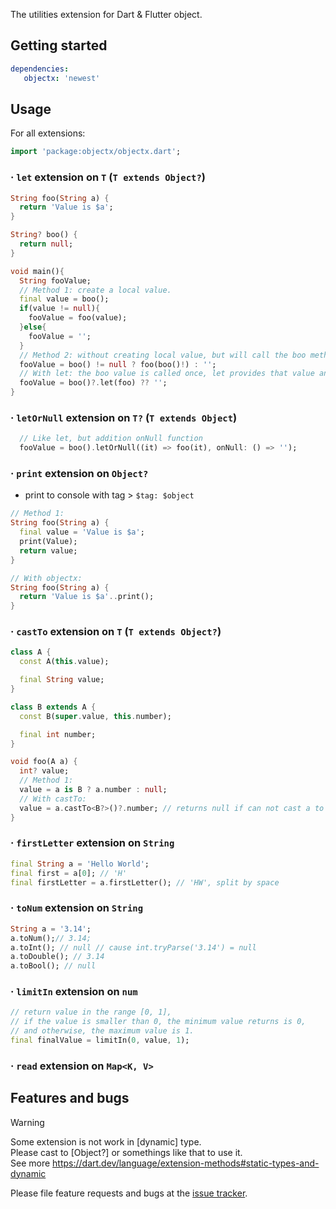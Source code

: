 The utilities extension for Dart & Flutter object.

## Getting started

```yaml
dependencies:
   objectx: 'newest'
```

## Usage

For all extensions:

```dart
import 'package:objectx/objectx.dart';
```

### · ``let`` extension on ``T`` (``T extends Object?``)

```dart
String foo(String a) {
  return 'Value is $a';
}

String? boo() {
  return null;
}

void main(){
  String fooValue;
  // Method 1: create a local value.
  final value = boo();
  if(value != null){
    fooValue = foo(value);
  }else{
    fooValue = '';
  }
  // Method 2: without creating local value, but will call the boo method multi times.
  fooValue = boo() != null ? foo(boo()!) : '';
  // With let: the boo value is called once, let provides that value and continues to process it.
  fooValue = boo()?.let(foo) ?? '';
}
```

### · ``letOrNull`` extension on ``T?`` (``T extends Object``)

```dart
  // Like let, but addition onNull function
  fooValue = boo().letOrNull((it) => foo(it), onNull: () => '');
```

### · ``print`` extension on ``Object?``

- print to console with tag > ``$tag: $object``

```dart
// Method 1:
String foo(String a) {
  final value = 'Value is $a';
  print(Value);
  return value;
}

// With objectx:
String foo(String a) {
  return 'Value is $a'..print();
}
```

### · ``castTo`` extension on ``T`` (``T extends Object?``)

```dart
class A {
  const A(this.value);

  final String value;
}

class B extends A {
  const B(super.value, this.number);

  final int number;
}

void foo(A a) {
  int? value;
  // Method 1:
  value = a is B ? a.number : null;
  // With castTo:
  value = a.castTo<B?>()?.number; // returns null if can not cast a to B
}
```

### · ``firstLetter`` extension on ``String``

```dart
final String a = 'Hello World';
final first = a[0]; // 'H'
final firstLetter = a.firstLetter(); // 'HW', split by space
```

### · ``toNum`` extension on ``String``

```dart
String a = '3.14';
a.toNum();// 3.14;
a.toInt(); // null // cause int.tryParse('3.14') = null
a.toDouble(); // 3.14
a.toBool(); // null
```

### · ``limitIn`` extension on ``num``

```dart
// return value in the range [0, 1], 
// if the value is smaller than 0, the minimum value returns is 0,
// and otherwise, the maximum value is 1.
final finalValue = limitIn(0, value, 1);
```

### · ``read`` extension on ``Map<K, V>``

## Features and bugs

> [!Warning]
>
> Some extension is not work in [dynamic] type.<br/>
> Please cast to [Object?] or somethings like that to use it.<br/>
> See more https://dart.dev/language/extension-methods#static-types-and-dynamic

Please file feature requests and bugs at the [issue tracker](https://github.com/sonnts996/objectx/issues).